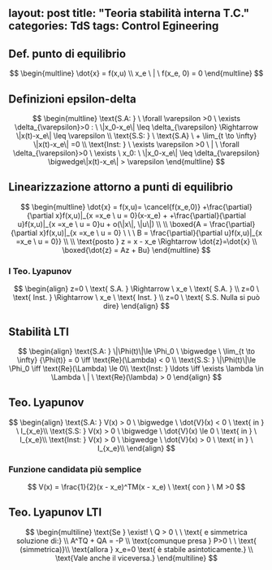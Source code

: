 layout: post
title: "Teoria stabilità interna T.C."
categories: TdS
tags: Control Egineering
---
## Def. punto di equilibrio

$$
\begin{multline}
\dot{x} = f(x,u) \\
x_e \ | \  f(x_e, 0) = 0
\end{multline}
$$

<!--excerpt-->
## Definizioni epsilon-delta

$$
\begin{multline}
\text{S.A: } \ \forall \varepsilon >0 \ \exists \delta_{\varepsilon}>0 : \ \|x_0-x_e\| \leq \delta_{\varepsilon} \Rightarrow \|x(t)-x_e\| \leq \varepsilon \\
\text{S.S: } \ \text{S.A} \ + \lim_{t \to \infty} \|x(t)-x_e\| =0 \\ 
\text{Inst: } \ \exists \varepsilon >0 \ | \ \forall \delta_{\varepsilon}>0 \ \exists \ x_0: \ \|x_0-x_e\| \leq \delta_{\varepsilon} \bigwedge\|x(t)-x_e\| > \varepsilon
\end{multline}
$$

## Linearizzazione attorno a punti di equilibrio

$$
\begin{multline}
\dot{x} = f(x,u)= \cancel{f(x_e,0)} +\frac{\partial}{\partial x}f(x,u)|_{x =x_e \ u = 0}(x-x_e) + +\frac{\partial}{\partial u}f(x,u)|_{x =x_e \ u = 0}u + o(\|x\|, \|u\|) \\  \\
\boxed{A = \frac{\partial}{\partial x}f(x,u)|_{x =x_e \ u = 0} \ \ \ B = \frac{\partial}{\partial u}f(x,u)|_{x =x_e \ u = 0}} \\ \\
\text{posto } z = x - x_e \Rightarrow \dot{z}=\dot{x} \\ 
\boxed{\dot{z} = Az + Bu}
\end{multline}
$$

### I Teo. Lyapunov

$$
\begin{align}
z=0 \ \text{ S.A. } \Rightarrow \ x_e  \ \text{ S.A. }  \\
z=0 \ \text{ Inst. } \Rightarrow \ x_e  \ \text{ Inst. } \\
z=0 \ \text{ S.S. Nulla si può dire} 
\end{align}
$$

## Stabilità LTI

$$
\begin{align}
\text{S.A: } \|\Phi(t)\|\le \Phi_0 \ \bigwedge \ \lim_{t \to \infty} {\Phi(t)} = 0  \iff \text{Re}(\Lambda) < 0 \\
 \text{S.S: } \|\Phi(t)\|\le \Phi_0 \iff \text{Re}(\Lambda) \le 0\\ 
\text{Inst: } \ldots \iff \exists \lambda \in \Lambda \ | \ \text{Re}(\lambda) > 0
\end{align}
$$

## Teo. Lyapunov

$$
\begin{align}
\text{S.A: } V(x) > 0 \ \bigwedge \ \dot{V}(x) < 0 \ \text{ in } \ I_{x_e}\\
 \text{S.S: } V(x) > 0 \ \bigwedge \ \dot{V}(x) \le 0 \ \text{ in } \ I_{x_e}\\ 
\text{Inst: } V(x) > 0 \ \bigwedge \ \dot{V}(x) > 0 \ \text{ in } \ I_{x_e}\\
\end{align}
$$

### Funzione candidata più semplice

$$
V(x) = \frac{1}{2}(x - x_e)^TM(x - x_e) \ \text{ con } \ M >0
$$

## Teo. Lyapunov LTI

$$
\begin{multiline}
\text{Se } \exist! \ Q > 0 \ \ \text{    e simmetrica soluzione di:} \\
A^TQ + QA = -P \\
\text{comunque presa } P>0 \ \ \text{  (simmetrica)}\\
\text{allora } x_e=0 \text{ è stabile asintoticamente.} \\
\text{Vale anche il viceversa.}
\end{multiline}
$$

